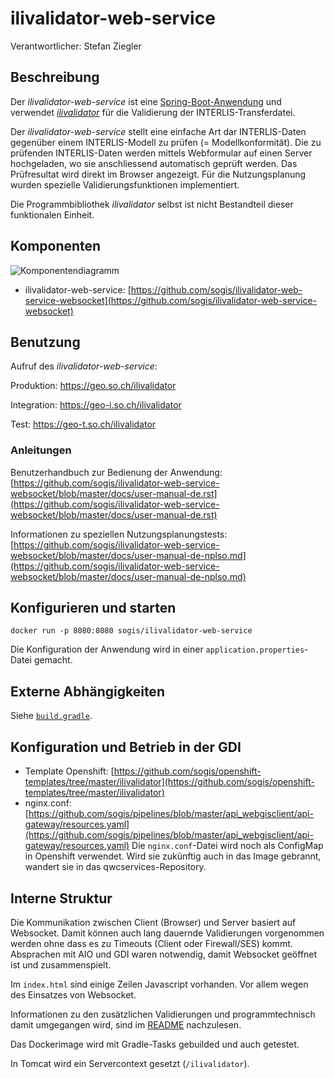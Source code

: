 # ilivalidator-web-service

Verantwortlicher: Stefan Ziegler

## Beschreibung 
Der _ilivalidator-web-service_ ist eine [Spring-Boot-Anwendung](https://spring.io/projects/spring-boot) und verwendet [_ilivalidator_](https://github.com/claeis/ilivalidator) für die Validierung der INTERLIS-Transferdatei.

Der _ilivalidator-web-service_ stellt eine einfache Art dar INTERLIS-Daten gegenüber einem INTERLIS-Modell zu prüfen (= Modellkonformität). Die zu prüfenden INTERLIS-Daten werden mittels Webformular auf einen Server hochgeladen, wo sie anschliessend automatisch geprüft werden. Das Prüfresultat wird direkt im Browser angezeigt.
Für die Nutzungsplanung wurden spezielle Validierungsfunktionen implementiert. 

Die Programmbibliothek _ilivalidator_ selbst ist nicht Bestandteil dieser funktionalen Einheit. 

## Komponenten
![Komponentendiagramm](https://www.planttext.com/api/plantuml/img/SoWkIImgAStDuU9AJ2x9Br9G2YrEBL9II2nMA0Kok9BpSmloyrBpIXIYCtCoon9pCbCIWSfqorEJT87oPPd9gLOnUS45HPbvwGfE-Vab2jeAo0fZGIQ13E7Y0fcdeAjh1-KwfEQb0Eq50000)

* ilivalidator-web-service: [https://github.com/sogis/ilivalidator-web-service-websocket](https://github.com/sogis/ilivalidator-web-service-websocket)

## Benutzung
Aufruf des _ilivalidator-web-service_:

Produktion: https://geo.so.ch/ilivalidator

Integration: https://geo-i.so.ch/ilivalidator

Test: https://geo-t.so.ch/ilivalidator

### Anleitungen
Benutzerhandbuch zur Bedienung der Anwendung: [https://github.com/sogis/ilivalidator-web-service-websocket/blob/master/docs/user-manual-de.rst](https://github.com/sogis/ilivalidator-web-service-websocket/blob/master/docs/user-manual-de.rst)

Informationen zu speziellen Nutzungsplanungstests: [https://github.com/sogis/ilivalidator-web-service-websocket/blob/master/docs/user-manual-de-nplso.md](https://github.com/sogis/ilivalidator-web-service-websocket/blob/master/docs/user-manual-de-nplso.md)

## Konfigurieren und starten
```
docker run -p 8080:8080 sogis/ilivalidator-web-service
```

Die Konfiguration der Anwendung wird in einer `application.properties`-Datei gemacht.

## Externe Abhängigkeiten
Siehe [`build.gradle`](https://github.com/sogis/ilivalidator-web-service-websocket/blob/master/build.gradle). 

## Konfiguration und Betrieb in der GDI
* Template Openshift: [https://github.com/sogis/openshift-templates/tree/master/ilivalidator](https://github.com/sogis/openshift-templates/tree/master/ilivalidator)
* nginx.conf: [https://github.com/sogis/pipelines/blob/master/api_webgisclient/api-gateway/resources.yaml](https://github.com/sogis/pipelines/blob/master/api_webgisclient/api-gateway/resources.yaml) Die `nginx.conf`-Datei wird noch als ConfigMap in Openshift verwendet. Wird sie zukünftig auch in das Image gebrannt, wandert sie in das qwcservices-Repository.

## Interne Struktur
Die Kommunikation zwischen Client (Browser) und Server basiert auf Websocket. Damit können auch lang dauernde Validierungen vorgenommen werden ohne dass es zu Timeouts (Client oder Firewall/SES) kommt. Absprachen mit AIO und GDI waren notwendig, damit Websocket geöffnet ist und zusammenspielt.

Im `index.html` sind einige Zeilen Javascript vorhanden. Vor allem wegen des Einsatzes von Websocket.

Informationen zu den zusätzlichen Validierungen und programmtechnisch damit umgegangen wird, sind im [README](https://github.com/sogis/ilivalidator-web-service-websocket/blob/master/README.md) nachzulesen.

Das Dockerimage wird mit Gradle-Tasks gebuilded und auch getestet.

In Tomcat wird ein Servercontext gesetzt (`/ilivalidator`).
